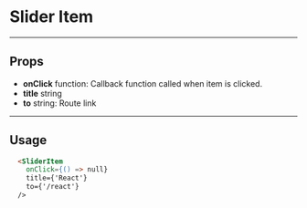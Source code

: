 # Slider Item

----
## Props

* **onClick**        function: Callback function called when item is clicked.
* **title**              string
* **to**                 string: Route link


----
## Usage

```html
  <SliderItem
    onClick={() => null}
    title={'React'}
    to={'/react'}
  />
```

